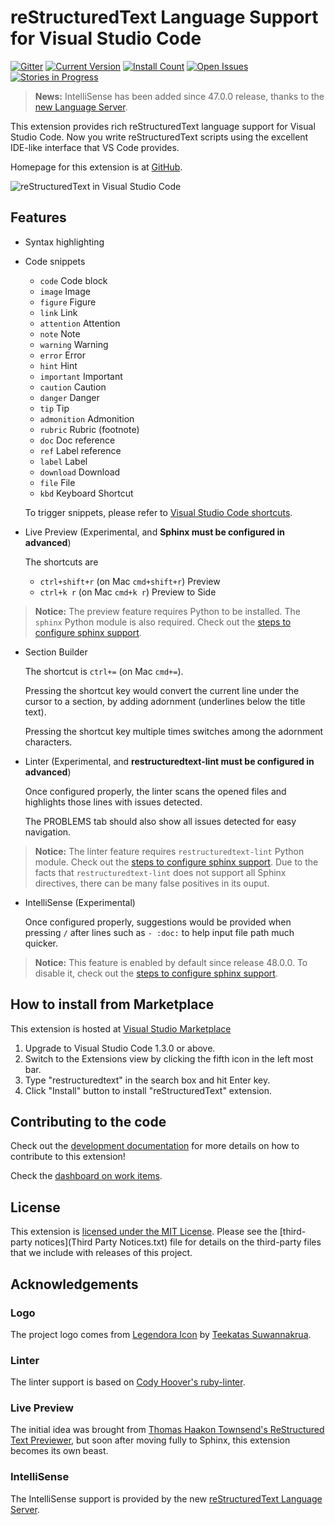 # reStructuredText Language Support for Visual Studio Code

[![Gitter](https://badges.gitter.im/vscode-restructuredtext/vscode-restructuredtext.svg)](https://gitter.im/vscode-restructuredtext/vscode-restructuredtext?utm_source=badge&utm_medium=badge&utm_campaign=pr-badge)
[![Current Version](https://vsmarketplacebadge.apphb.com/version/lextudio.restructuredtext.svg)](https://marketplace.visualstudio.com/items?itemName=lextudio.restructuredtext)
[![Install Count](https://vsmarketplacebadge.apphb.com/installs/lextudio.restructuredtext.svg)](https://marketplace.visualstudio.com/items?itemName=lextudio.restructuredtext)
[![Open Issues](https://vsmarketplacebadge.apphb.com/rating/lextudio.restructuredtext.svg) ](https://marketplace.visualstudio.com/items?itemName=lextudio.restructuredtext)
[![Stories in Progress](https://img.shields.io/waffle/label/vscode-restructuredtext/vscode-restructuredtext/in%20progress.svg)](http://waffle.io/vscode-restructuredtext/vscode-restructuredtext) 

> **News:**
> IntelliSense has been added since 47.0.0 release, thanks to the [new Language Server](https://restructuredtext.net).

This extension provides rich reStructuredText language support for Visual Studio Code.
Now you write reStructuredText scripts using the excellent IDE-like interface
that VS Code provides.

Homepage for this extension is at [GitHub](https://github.com/vscode-restructuredtext/vscode-restructuredtext).

![reStructuredText in Visual Studio Code](images/vscode.png)

## Features

- Syntax highlighting
- Code snippets
  - `code`  			Code block
  - `image` 			Image
  - `figure`            Figure
  - `link`  			Link
  - `attention` 		Attention
  - `note`				Note
  - `warning`			Warning
  - `error`				Error
  - `hint`				Hint
  - `important`			Important
  - `caution`			Caution
  - `danger`			Danger
  - `tip`				Tip
  - `admonition` 		Admonition
  - `rubric`			Rubric (footnote)
  - `doc`               Doc reference
  - `ref`               Label reference
  - `label`			Label
  - `download` 		Download
  - `file`				File
  - `kbd`				Keyboard Shortcut

  To trigger snippets, please refer to [Visual Studio Code shortcuts](https://code.visualstudio.com/docs/customization/keybindings).
  
- Live Preview (Experimental, and **Sphinx must be configured in advanced**)

  The shortcuts are

  - `ctrl+shift+r` (on Mac `cmd+shift+r`)      Preview
  - `ctrl+k r` (on Mac `cmd+k r`)              Preview to Side

>**Notice:** The preview feature requires Python to be installed. The `sphinx` Python module is also required. 
Check out the [steps to configure sphinx support](docs/sphinx.md).

- Section Builder

  The shortcut is `ctrl+=` (on Mac `cmd+=`). 
  
  Pressing the shortcut key would convert the current line under the cursor to a section, by adding adornment (underlines below the title text).

  Pressing the shortcut key multiple times switches among the adornment characters.

- Linter (Experimental, and **restructuredtext-lint must be configured in advanced**)

  Once configured properly, the linter scans the opened files and highlights those lines with issues detected.

  The PROBLEMS tab should also show all issues detected for easy navigation.

>**Notice:** The linter feature requires `restructuredtext-lint` Python module. 
Check out the [steps to configure sphinx support](docs/sphinx.md).
Due to the facts that `restructuredtext-lint` does not support all Sphinx directives, there can be many false positives in its ouput.

- IntelliSense (Experimental)

  Once configured properly, suggestions would be provided when pressing `/` after lines such as `- :doc:` to help input file path much quicker.

>**Notice:** This feature is enabled by default since release 48.0.0. To disable it, check out the [steps to configure sphinx support](docs/sphinx.md).

## How to install from Marketplace

This extension is hosted at [Visual Studio Marketplace](https://marketplace.visualstudio.com/items/lextudio.restructuredtext)

1. Upgrade to Visual Studio Code 1.3.0 or above.
1. Switch to the Extensions view by clicking the fifth icon in the left most bar.
1. Type "restructuredtext" in the search box and hit Enter key.
1. Click "Install" button to install "reStructuredText" extension.

## Contributing to the code

Check out the [development documentation](docs/development.md) for more details
on how to contribute to this extension!

Check the [dashboard on work items](https://waffle.io/vscode-restructuredtext/vscode-restructuredtext).

## License

This extension is [licensed under the MIT License](LICENSE.txt).  Please see the
[third-party notices](Third Party Notices.txt) file for details on the third-party
files that we include with releases of this project.

## Acknowledgements
### Logo
The project logo comes from [Legendora Icon](http://raindropmemory.deviantart.com/art/Legendora-Icon-Set-118999011) by [Teekatas Suwannakrua](http://raindropmemory.deviantart.com/).

### Linter
The linter support is based on [Cody Hoover's ruby-linter](https://marketplace.visualstudio.com/items?itemName=hoovercj.ruby-linter).

### Live Preview
The initial idea was brought from [Thomas Haakon Townsend's ReStructured Text Previewer](https://marketplace.visualstudio.com/items?itemName=tht13.rst-vscode), but soon after moving fully to Sphinx, this extension becomes its own beast.

### IntelliSense
The IntelliSense support is provided by the new [reStructuredText Language Server](https://restructuredtext.net).
